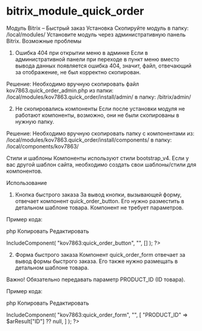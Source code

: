 # bitrix_module_quick_order
Модуль Bitrix – Быстрый заказ
Установка
Скопируйте модуль в папку:
/local/modules/
Установите модуль через административную панель Bitrix.
Возможные проблемы
1. Ошибка 404 при открытии меню в админке
Если в административной панели при переходе в пункт меню вместо вывода данных появляется ошибка 404, значит, файл, отвечающий за отображение, не был корректно скопирован.

Решение:
Необходимо вручную скопировать файл kov7863.quick_order_admin.php из папки:
/local/modules/kov7863.quick_order/install/admin/
в папку:
/bitrix/admin/

2. Не скопировались компоненты
Если после установки модуля не работают компоненты, возможно, они не были скопированы в нужную папку.

Решение:
Необходимо вручную скопировать папку с компонентами из:
/local/modules/kov7863.quick_order/install/components/
в папку:
/local/components/kov7863/

Стили и шаблоны
Компоненты используют стили bootstrap_v4.
Если у вас другой шаблон сайта, необходимо создать свои шаблоны/стили для компонентов.

Использование
1. Кнопка быстрого заказа
За вывод кнопки, вызывающей форму, отвечает компонент quick_order_button.
Его нужно разместить в детальном шаблоне товара.
Компонент не требует параметров.

Пример кода:

php
Копировать
Редактировать
<?php
$APPLICATION->IncludeComponent(
    "kov7863:quick_order_button",
    "",
    []
);
?>
2. Форма быстрого заказа
Компонент quick_order_form отвечает за вывод формы быстрого заказа.
Его также нужно размещать в детальном шаблоне товара.

Важно! Обязательно передавать параметр PRODUCT_ID (ID товара).

Пример кода:

php
Копировать
Редактировать
<?php
$APPLICATION->IncludeComponent(
    "kov7863:quick_order_form",
    "",
    [
        "PRODUCT_ID" => $arResult["ID"] ?? null,
    ]
);
?>
